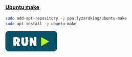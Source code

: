 ### [Ubuntu make](https://wiki.ubuntu.com/ubuntu-make)
```bash
sudo add-apt-repository -y ppa:lyzardking/ubuntu-make
sudo apt install -y ubuntu-make
```
[![bashrun-url](../resources/bashrun.png)](br:https://raw.githubusercontent.com/rauldipeas/Unity-XP/master/extras/ubuntu-make.md)